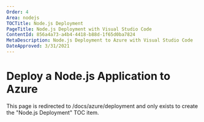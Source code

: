 ```yaml
---
Order: 4
Area: nodejs
TOCTitle: Node.js Deployment
PageTitle: Node.js Deployment with Visual Studio Code
ContentId: 856a4a73-a4b4-4418-b88d-1f65d0ba7824
MetaDescription: Node.js Deployment to Azure with Visual Studio Code
DateApproved: 3/31/2021
---
```


# Deploy a Node.js Application to Azure

This page is redirected to /docs/azure/deployment and only exists to create the "Node.js Deployment" TOC item.
